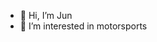 - 👋 Hi, I’m Jun
- 👀 I’m interested in motorsports

<!---
NoobMastr69/NoobMastr69 is a ✨ special ✨ repository because its `README.md` (this file) appears on your GitHub profile.
You can click the Preview link to take a look at your changes.
--->
